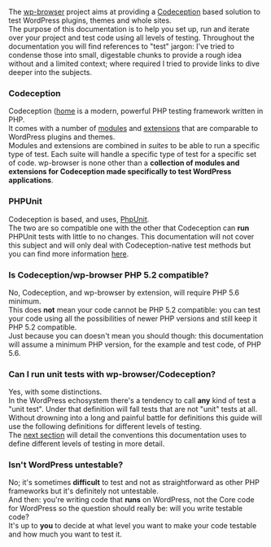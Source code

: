 The [wp-browser](https://github.com/lucatume/wp-browser "lucatume/wp-browser · GitHub") project aims at providing a [Codeception](http://codeception.com/ "Codeception - BDD-style PHP testing.") based solution to test WordPress plugins, themes and whole sites.  
The purpose of this documentation is to help you set up, run and iterate over your project and test code using all levels of testing.
Throughout the documentation you will find references to "test" jargon: I've tried to condense those into small, digestable chunks to provide a rough idea without and a limited context; where required I tried to provide links to dive deeper into the subjects.

### Codeception
Codeception ([home](http://codeception.com/ "Codeception - BDD-style PHP testing.") is a modern, powerful PHP testing framework written in PHP.  
It comes with a number of [modules](https://codeception.com/docs/06-ModulesAndHelpers) and [extensions](https://codeception.com/extensions) that are comparable to WordPress plugins and themes.  
Modules and extensions are combined in *suites* to be able to run a specific type of test. Each suite will handle a specific type of test for a specific set of code.
wp-browser is none other than a **collection of modules and extensions for Codeception made specifically to test WordPress applications**.

### PHPUnit
Codeception is based, and uses, [PhpUnit](https://phpunit.de/ "PHPUnit – The PHP Testing Framework").  
The two are so compatible one with the other that Codeception can **run** PHPUnit tests with little to no changes.
This documentation will not cover this subject and will only deal with Codeception-native test methods but you can find more information [here](https://codeception.com/docs/05-UnitTests).

### Is Codeception/wp-browser PHP 5.2 compatible?
No, Codeception, and wp-browser by extension, will require PHP 5.6 minimum.  
This does **not** mean your code cannot be PHP 5.2 compatible: you can test your code using all the possibilities of newer PHP versions and still keep it PHP 5.2 compatible.  
Just because you can doesn't mean you should though: this documentation will assume a minimum PHP version, for the example and test code, of PHP 5.6.

### Can I run unit tests with wp-browser/Codeception?
Yes, with some distinctions.  
In the WordPress echosystem there's a tendency to call **any** kind of test a "unit test". Under that definition will fall tests that are not "unit" tests at all.  
Without drowning into a long and painful battle for definitions this guide will use the following definitions for different levels of testing.  
The [next section](testing-jargon.md) will detail the conventions this documentation uses to define different levels of testing in more detail.


### Isn't WordPress untestable?
No; it's sometimes **difficult** to test and not as straightforward as other PHP frameworks but it's definitely not untestable.  
And then: you're writing code that **runs** on WordPress, not the Core code for WordPress so the question should really be: will you write testable code?  
It's up to **you** to decide at what level you want to make your code testable and how much you want to test it.
